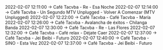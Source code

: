 2022-02-07 12:11:00 -> Café Tacvba - Re - Esa Noche
2022-02-07 12:14:00 -> Café Tacvba - Un Segundo MTV Unplugged - Volver A Comenzar (MTV Unplugged)
2022-02-07 12:22:00 -> Café Tacvba - Café Tacvba - María
2022-02-07 12:26:00 -> Café Tacvba - Avalancha de éxitos - Chilanga Banda
2022-02-07 12:30:00 -> Café Tacvba - Re - Las Flores
2022-02-07 12:32:00 -> Café Tacvba - Café relax - Déjate Caer
2022-02-07 12:37:00 -> Café Tacvba - Jei Beibi - Futuro
2022-02-07 12:40:00 -> Café Tacvba - SINO - Esta Vez
2022-02-07 12:37:00 -> Café Tacvba - Jei Beibi - Futuro
